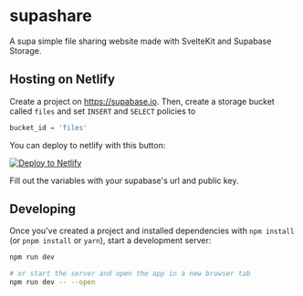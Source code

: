 # supashare

A supa simple file sharing website made with SvelteKit and Supabase Storage.

## Hosting on Netlify

Create a project on <https://supabase.io>.
Then, create a storage bucket called `files` and set `INSERT` and `SELECT` policies to

```sql
bucket_id = 'files'
```

You can deploy to netlify with this button:

[![Deploy to Netlify](https://www.netlify.com/img/deploy/button.svg)](https://app.netlify.com/start/deploy?repository=https://github.com/RealCyGuy/supashare)

Fill out the variables with your supabase's url and public key.

## Developing

Once you've created a project and installed dependencies with `npm install` (or `pnpm install` or `yarn`), start a development server:

```bash
npm run dev

# or start the server and open the app in a new browser tab
npm run dev -- --open
```
